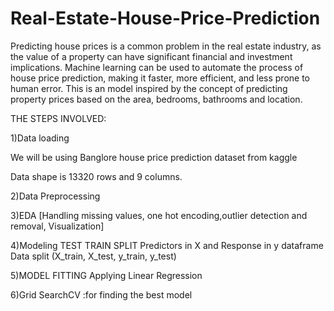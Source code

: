 # Real-Estate-House-Price-Prediction

Predicting house prices is a common problem in the real estate industry, as the value of a property can have significant financial and investment implications. Machine learning can be used to automate the process of house price prediction, making it faster, more efficient, and less prone to human error.
This is an model  inspired by the concept of predicting property prices based on the area, bedrooms, bathrooms and location. 

THE STEPS INVOLVED:

1)Data loading

We will be using Banglore house price prediction dataset from kaggle

Data shape is 13320 rows and 9 columns.

2)Data Preprocessing 

3)EDA
[Handling missing values, one hot encoding,outlier detection and removal, Visualization] 

4)Modeling
TEST TRAIN SPLIT
Predictors in X and Response in y dataframe
Data split (X_train, X_test, y_train, y_test)

5)MODEL FITTING
Applying Linear Regression

6)Grid SearchCV :for finding the best model
